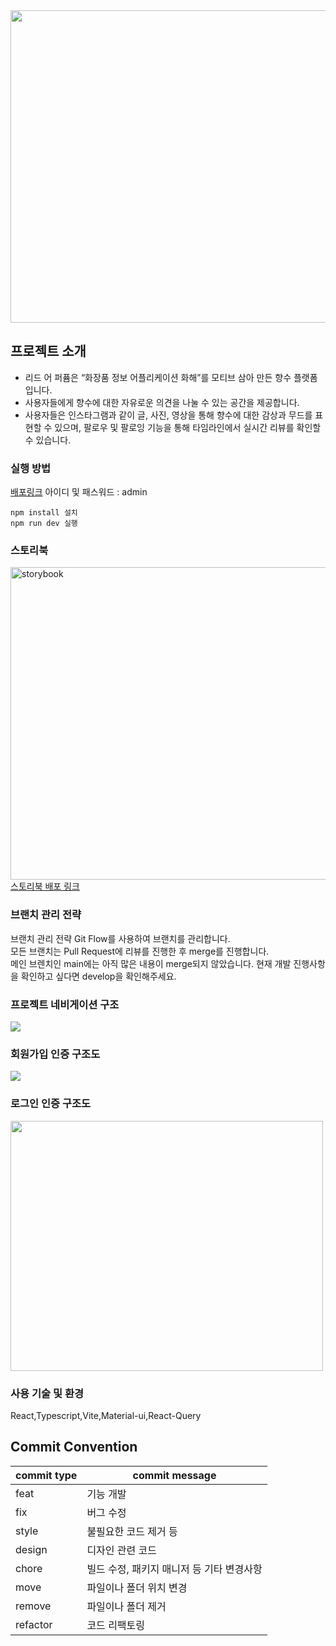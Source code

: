 <img src="https://github.com/read-a-perfume/frontend/assets/71584114/f56a95ad-6095-45c1-a631-e20366554f66" width="800px" height="500px"/>

## 프로젝트 소개

- 리드 어 퍼퓸은  “화장품 정보 어플리케이션 화해”를 모티브 삼아 만든 향수 플랫폼입니다.   
- 사용자들에게 향수에 대한 자유로운 의견을 나눌 수 있는 공간을 제공합니다. 
- 사용자들은 인스타그램과 같이 글, 사진, 영상을 통해 향수에 대한 감상과 무드를 표현할 수 있으며, 팔로우 및 팔로잉 기능을 통해 타임라인에서 실시간 리뷰를 확인할 수 있습니다.

### 실행 방법
<a href="https://perfume.app.cd80.run/">배포링크</a> 
아이디 및 패스워드 : admin
```
npm install 설치
npm run dev 실행
```

### 스토리북
<img src="https://github.com/read-a-perfume/frontend/assets/77400131/7e03c3e1-2275-4857-a99c-de66e5f36899" width="800px" height="500px" alt="storybook">
<a href="https://65b77008a475f07078b8424e-xaguxgxkvb.chromatic.com/">스토리북 배포 링크</a>

### 브랜치 관리 전략

브랜치 관리 전략
Git Flow를 사용하여 브랜치를 관리합니다.  
모든 브랜치는 Pull Request에 리뷰를 진행한 후 merge를 진행합니다.  
메인 브렌치인 main에는 아직 많은 내용이 merge되지 않았습니다. 현재 개발 진행사항을 확인하고 싶다면 develop을 확인해주세요.  


### 프로젝트 네비게이션 구조

<img src="https://github.com/read-a-perfume/frontend/assets/71584114/9c98d32c-2c3a-4fd0-aac0-b090e02f3804"/>

### 회원가입 인증 구조도

<img src="https://github.com/read-a-perfume/frontend/assets/71584114/116f38bb-52a5-4149-8df7-75a59bc36ab9"/>

### 로그인 인증 구조도

<img src="https://github.com/read-a-perfume/frontend/assets/71584114/e3f1d187-4241-4286-be13-8bd977e5e1f8" width="500px" height="400px"/>

### 사용 기술 및 환경

React,Typescript,Vite,Material-ui,React-Query

## Commit Convention

| commit type | commit message                            |
| ----------- | ----------------------------------------- |
| feat        | 기능 개발                                 |
| fix         | 버그 수정                                 |
| style       | 불필요한 코드 제거 등                     |
| design      | 디자인 관련 코드                          |
| chore       | 빌드 수정, 패키지 매니저 등 기타 변경사항 |
| move        | 파일이나 폴더 위치 변경                   |
| remove      | 파일이나 폴더 제거                        |
| refactor    | 코드 리팩토링                             |
